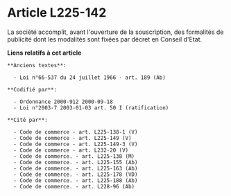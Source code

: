 # Article L225-142

La société accomplit, avant l'ouverture de la souscription, des formalités de publicité dont les modalités sont fixées par
décret en Conseil d'Etat.

**Liens relatifs à cet article**

	**Anciens textes**:

	  - Loi n°66-537 du 24 juillet 1966 - art. 189 (Ab)

	**Codifié par**:

	  - Ordonnance 2000-912 2000-09-18
	  - Loi n°2003-7 2003-01-03 art. 50 I (ratification)

	**Cité par**:

	  - Code de commerce - art. L225-138-1 (V)
	  - Code de commerce - art. L225-149 (V)
	  - Code de commerce - art. L225-149-3 (V)
	  - Code de commerce - art. L232-20 (V)
	  - Code de commerce. - art. L225-138 (M)
	  - Code de commerce. - art. L225-155 (Ab)
	  - Code de commerce. - art. L225-163 (Ab)
	  - Code de commerce. - art. L225-178 (VD)
	  - Code de commerce. - art. L225-188 (Ab)
	  - Code de commerce. - art. L228-96 (Ab)
